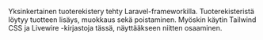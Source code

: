 Yksinkertainen tuoterekistery tehty Laravel-frameworkilla.
Tuoterekisteristä löytyy tuotteen lisäys, muokkaus sekä poistaminen. 
Myöskin käytin Tailwind CSS ja Livewire -kirjastoja tässä, näyttääkseen niitten osaaminen.
